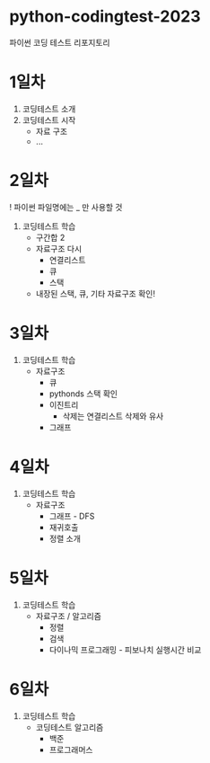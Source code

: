 # python-codingtest-2023
파이썬 코딩 테스트 리포지토리 

# 1일차 
1. 코딩테스트 소개 
2. 코딩테스트 시작 
    - 자료 구조 
    - ...

# 2일차 
! 파이썬 파일명에는 _ 만 사용할 것
1. 코딩테스트 학습
    - 구간합 2
    - 자료구조 다시 
        - 연결리스트 
        - 큐 
        - 스택 
    - 내장된 스택, 큐, 기타 자료구조  확인! 


# 3일차 
1. 코딩테스트 학습
    - 자료구조 
        - 큐 
        - pythonds 스택 확인
        - 이진트리 
            - 삭제는 연결리스트 삭제와 유사 
        - 그래프 

# 4일차 
1. 코딩테스트 학습 
    - 자료구조       
        - 그래프 - DFS 
        - 재귀호출 
        - 정렬 소개

# 5일차 
1. 코딩테스트 학습 
    - 자료구조 / 알고리즘
        - 정렬
        - 검색 
        - 다이나믹 프로그래밍 - 피보나치 실행시간 비교 

# 6일차 
1. 코딩테스트 학습 
    - 코딩테스트 알고리즘 
        - 백준
        - 프로그래머스 
  

